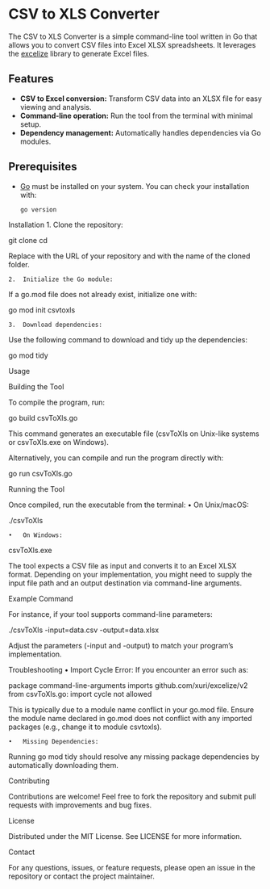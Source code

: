 # CSV to XLS Converter

The CSV to XLS Converter is a simple command-line tool written in Go that allows you to convert CSV files into Excel XLSX spreadsheets. It leverages the [excelize](https://github.com/xuri/excelize) library to generate Excel files.

## Features

- **CSV to Excel conversion:** Transform CSV data into an XLSX file for easy viewing and analysis.
- **Command-line operation:** Run the tool from the terminal with minimal setup.
- **Dependency management:** Automatically handles dependencies via Go modules.

## Prerequisites

- [Go](https://golang.org/dl/) must be installed on your system. You can check your installation with:
  ```bash
  go version

Installation
	1.	Clone the repository:

git clone <repository-url>
cd <repository-directory>

Replace <repository-url> with the URL of your repository and <repository-directory> with the name of the cloned folder.

	2.	Initialize the Go module:
If a go.mod file does not already exist, initialize one with:

go mod init csvtoxls


	3.	Download dependencies:
Use the following command to download and tidy up the dependencies:

go mod tidy



Usage

Building the Tool

To compile the program, run:

go build csvToXls.go

This command generates an executable file (csvToXls on Unix-like systems or csvToXls.exe on Windows).

Alternatively, you can compile and run the program directly with:

go run csvToXls.go

Running the Tool

Once compiled, run the executable from the terminal:
	•	On Unix/macOS:

./csvToXls


	•	On Windows:

csvToXls.exe



The tool expects a CSV file as input and converts it to an Excel XLSX format. Depending on your implementation, you might need to supply the input file path and an output destination via command-line arguments.

Example Command

For instance, if your tool supports command-line parameters:

./csvToXls -input=data.csv -output=data.xlsx

Adjust the parameters (-input and -output) to match your program’s implementation.

Troubleshooting
	•	Import Cycle Error:
If you encounter an error such as:

package command-line-arguments
    imports github.com/xuri/excelize/v2 from csvToXls.go: import cycle not allowed

This is typically due to a module name conflict in your go.mod file. Ensure the module name declared in go.mod does not conflict with any imported packages (e.g., change it to module csvtoxls).

	•	Missing Dependencies:
Running go mod tidy should resolve any missing package dependencies by automatically downloading them.

Contributing

Contributions are welcome! Feel free to fork the repository and submit pull requests with improvements and bug fixes.

License

Distributed under the MIT License. See LICENSE for more information.

Contact

For any questions, issues, or feature requests, please open an issue in the repository or contact the project maintainer.

